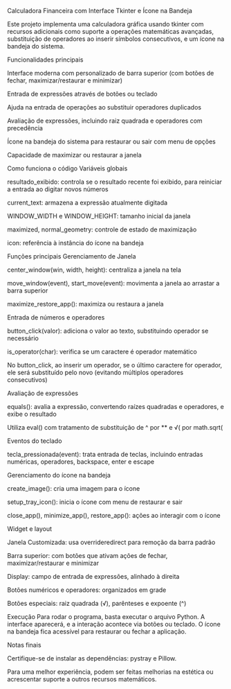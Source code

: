 Calculadora Financeira com Interface Tkinter e Ícone na Bandeja

Este projeto implementa uma calculadora gráfica usando tkinter com recursos adicionais como suporte a operações matemáticas avançadas, substituição de operadores ao inserir símbolos consecutivos, e um ícone na bandeja do sistema.

Funcionalidades principais

Interface moderna com personalizado de barra superior (com botões de fechar, maximizar/restaurar e minimizar)

Entrada de expressões através de botões ou teclado

Ajuda na entrada de operações ao substituir operadores duplicados

Avaliação de expressões, incluindo raiz quadrada e operadores com precedência

Ícone na bandeja do sistema para restaurar ou sair com menu de opções

Capacidade de maximizar ou restaurar a janela

Como funciona o código
Variáveis globais

resultado_exibido: controla se o resultado recente foi exibido, para reiniciar a entrada ao digitar novos números

current_text: armazena a expressão atualmente digitada

WINDOW_WIDTH e WINDOW_HEIGHT: tamanho inicial da janela

maximized, normal_geometry: controle de estado de maximização

icon: referência à instância do ícone na bandeja

Funções principais
Gerenciamento de Janela

center_window(win, width, height): centraliza a janela na tela

move_window(event), start_move(event): movimenta a janela ao arrastar a barra superior

maximize_restore_app(): maximiza ou restaura a janela

Entrada de números e operadores

button_click(valor): adiciona o valor ao texto, substituindo operador se necessário

is_operator(char): verifica se um caractere é operador matemático

No button_click, ao inserir um operador, se o último caractere for operador, ele será substituído pelo novo (evitando múltiplos operadores consecutivos)

Avaliação de expressões

equals(): avalia a expressão, convertendo raízes quadradas e operadores, e exibe o resultado

Utiliza eval() com tratamento de substituição de ^ por ** e √( por math.sqrt(

Eventos do teclado

tecla_pressionada(event): trata entrada de teclas, incluindo entradas numéricas, operadores, backspace, enter e escape

Gerenciamento do ícone na bandeja

create_image(): cria uma imagem para o ícone

setup_tray_icon(): inicia o ícone com menu de restaurar e sair

close_app(), minimize_app(), restore_app(): ações ao interagir com o ícone

Widget e layout

Janela Customizada: usa overrideredirect para remoção da barra padrão

Barra superior: com botões que ativam ações de fechar, maximizar/restaurar e minimizar

Display: campo de entrada de expressões, alinhado à direita

Botões numéricos e operadores: organizados em grade

Botões especiais: raiz quadrada (√), parênteses e expoente (^)

Execução
Para rodar o programa, basta executar o arquivo Python. A interface aparecerá, e a interação acontece via botões ou teclado. O ícone na bandeja fica acessível para restaurar ou fechar a aplicação.

Notas finais

Certifique-se de instalar as dependências: pystray e Pillow.

Para uma melhor experiência, podem ser feitas melhorias na estética ou acrescentar suporte a outros recursos matemáticos.